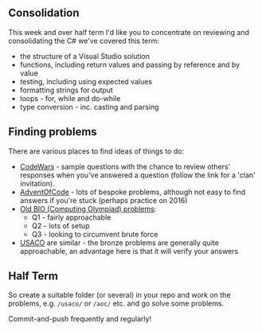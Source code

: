 ## Consolidation 

This week and over half term I'd like you to concentrate on reviewing and consolidating the C# we've covered this term: 

 - the structure of a Visual Studio solution 
 - functions, including return values and passing by reference and by value 
 - testing, including using expected values 
 - formatting strings for output 
 - loops - for, while and do-while 
 - type conversion - inc. casting and parsing

## Finding problems 

There are various places to find ideas of things to do: 

 - [CodeWars](http://www.codewars.com/r/_8bpdw) - sample questions with the chance to review others' responses when you've answered a question (follow the link for a 'clan' invitation).
 - [AdventOfCode](https://adventofcode.com/2016/day/1) - lots of bespoke problems, although not easy to find answers if you're stuck (perhaps practice on 2016)
 - [Old BIO (Computing Olympiad) problems](https://olympiad.org.uk/problems.html):  
   - Q1 - fairly approachable 
   - Q2 - lots of setup 
   - Q3 - looking to circumvent brute force 
  - [USACO](http://www.usaco.org/index.php?page=contests) are similar - the bronze problems are generally quite approachable, an advantage here is that it will verify your answers

## Half Term

So create a suitable folder (or several) in your repo and work on the problems, e.g. `/usaco/` or `/aoc/` etc. and go solve some problems. 

Commit-and-push frequently and regularly! 
